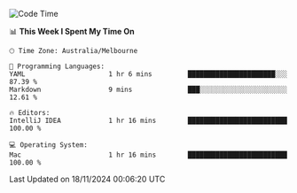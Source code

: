 <!--START_SECTION:waka-->
![Code Time](http://img.shields.io/badge/Code%20Time-1%20hr%2016%20mins-blue)

📊 **This Week I Spent My Time On** 

```text
🕑︎ Time Zone: Australia/Melbourne

💬 Programming Languages: 
YAML                     1 hr 6 mins         ██████████████████████░░░   87.39 % 
Markdown                 9 mins              ███░░░░░░░░░░░░░░░░░░░░░░   12.61 % 

🔥 Editors: 
IntelliJ IDEA            1 hr 16 mins        █████████████████████████   100.00 % 

💻 Operating System: 
Mac                      1 hr 16 mins        █████████████████████████   100.00 % 
```


 Last Updated on 18/11/2024 00:06:20 UTC
<!--END_SECTION:waka-->